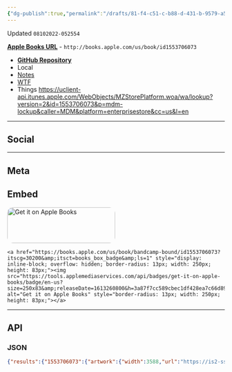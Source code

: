 ```yaml
---
{"dg-publish":true,"permalink":"/drafts/81-f4-c51-c-b88-d-431-b-9579-a5-edeef-95040/","dgHomeLink":true,"dgPassFrontmatter":false}
---
```


Updated `08102022-052554`

[**Apple Books URL**](http://books.apple.com/us/book/id1553706073) - `http://books.apple.com/us/book/id1553706073`

- [**GitHub Repository**](https://github.com/extratone/bilge/issues/268)
- Local
- [Notes](drafts://open?uuid=65A088EB-4362-49FD-94B6-1E2E87237D3B)
- [WTF](https://davidblue.wtf/drafts/65A088EB-4362-49FD-94B6-1E2E87237D3B.html)
- Things
https://uclient-api.itunes.apple.com/WebObjects/MZStorePlatform.woa/wa/lookup?version=2&id=1553706073&p=mdm-lockup&caller=MDM&platform=enterprisestore&cc=us&l=en
---

## Social

---

## Meta

## Embed

<a href="https://books.apple.com/us/book/bandcamp-bound/id1553706073?itscg=30200&amp;itsct=books_box_badge&amp;ls=1" style="display: inline-block; overflow: hidden; border-radius: 13px; width: 250px; height: 83px;"><img src="https://tools.applemediaservices.com/api/badges/get-it-on-apple-books/badge/en-us?size=250x83&amp;releaseDate=1613260800&h=3a87f7cc589cbec1df428ea7c66d89fc" alt="Get it on Apple Books" style="border-radius: 13px; width: 250px; height: 83px;"></a>

```
<a href="https://books.apple.com/us/book/bandcamp-bound/id1553706073?itscg=30200&amp;itsct=books_box_badge&amp;ls=1" style="display: inline-block; overflow: hidden; border-radius: 13px; width: 250px; height: 83px;"><img src="https://tools.applemediaservices.com/api/badges/get-it-on-apple-books/badge/en-us?size=250x83&amp;releaseDate=1613260800&h=3a87f7cc589cbec1df428ea7c66d89fc" alt="Get it on Apple Books" style="border-radius: 13px; width: 250px; height: 83px;"></a>
```

---

## API

### JSON

```json
{"results":{"1553706073":{"artwork":{"width":3588,"url":"https://is2-ssl.mzstatic.com/image/thumb/Publication124/v4/b8/87/29/b88729ef-4948-17a5-e208-23b960db2b64/889b1df1-16fd-49fb-9501-6b4e0bbe3429_cover_image.jpg/{w}x{h}bb.{f}","height":5120,"textColor3":"95dcd6","textColor2":"ececb0","textColor4":"c9d0b4","hasAlpha":false,"textColor1":"abfbdb","bgColor":"3c5fc1","hasP3":false,"supportsLayeredImage":false},"artistName":"David Blue","url":"https://books.apple.com/us/book/bandcamp-bound/id1553706073","shortUrl":"https://books.apple.com/us/book/bandcamp-bound/id1553706073","ebookInfo":{"pageCount":52,"isiBook":false,"requiredIbooksVersion":"1.5","subtitle":"Streaming’s Secret Savior","attributes":[],"isForeignLanguage":false,"publisher":"Extratone Media","seller":"David Krusemark","languageDisplayString":"English (United States)"},"genreNames":["Music","Books","Arts \u0026 Entertainment","Art \u0026 Architecture","Professional \u0026 Technical","Engineering"],"nameSortValue":"Bandcamp Bound","id":"1553706073","bookSampleDownloadUrl":"https://buy.itunes.apple.com/WebObjects/MZFinance.woa/wa/getSampleDownload?cc=us\u0026id=1553706073\u0026pg=default\u0026pricingParameters=PLUS","releaseDate":"2021-02-14","userRating":{"value":0,"ratingCount":0},"contentRatingsBySystem":{"ebooksApple":{"name":"Explicit","value":1,"rank":1}},"name":"Bandcamp Bound","artistUrl":"https://books.apple.com/us/artist/david-blue/896734","nameRaw":"Bandcamp Bound","editorialArtwork":{},"kind":"epubBook","artistId":"896734","genres":[{"genreId":"10087","name":"Music","url":"https://itunes.apple.com/us/genre/id10087","mediaType":"11"},{"genreId":"38","name":"Books","url":"https://itunes.apple.com/us/genre/id38","mediaType":"11"},{"genreId":"9007","name":"Arts \u0026 Entertainment","url":"https://itunes.apple.com/us/genre/id9007","mediaType":"11"},{"genreId":"10002","name":"Art \u0026 Architecture","url":"https://itunes.apple.com/us/genre/id10002","mediaType":"11"},{"genreId":"9029","name":"Professional \u0026 Technical","url":"https://itunes.apple.com/us/genre/id9029","mediaType":"11"},{"genreId":"10137","name":"Engineering","url":"https://itunes.apple.com/us/genre/id10137","mediaType":"11"}],"description":{"standard":"An exploration of Bandcamp’s particular composition as a technology company with huge benefits per each of its users."},"offers":[{"actionText":{"short":"Get","medium":"Get","long":"Get Book","downloaded":"Downloaded","downloading":"Downloading"},"type":"get","priceFormatted":"$0.00","price":0.00,"buyParams":"productType=PUB\u0026price=0\u0026salableAdamId=1553706073\u0026pricingParameters=PLUS\u0026pg=default\u0026marketType=ENT","variant":"PLUS","assets":[{"flavor":"plusPublication","size":1777718}]}]}},"version":2,"isAuthenticated":false,"meta":{"storefront":{"id":"143441","cc":"US"},"language":{"tag":"en-us"}}}
```